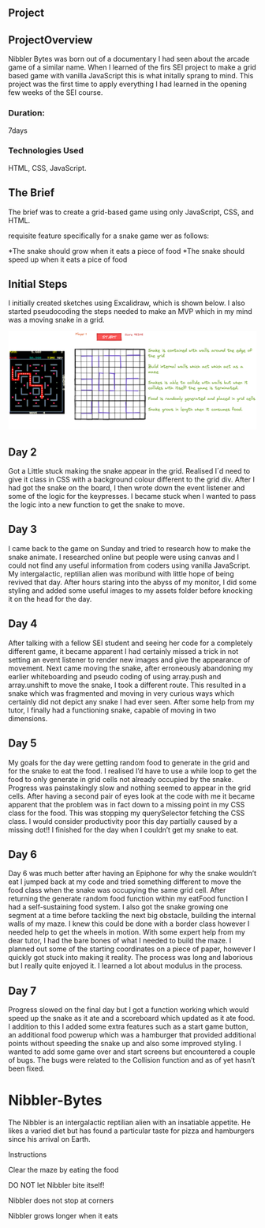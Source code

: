 ## Project

## ProjectOverview

Nibbler Bytes was born out of a documentary I had seen about the arcade game of a similar name.
When I learned of the firs SEI project to make a grid based game with vanilla JavaScript this is what initally sprang to mind. This project was the first time to apply everything I had learned in the opening few weeks of the SEI course.

### Duration:

7days

### Technologies Used

HTML, CSS, JavaScript.

## The Brief

The brief was to create a grid-based game using only JavaScript, CSS, and HTML.

requisite feature specifically for a snake game wer as follows:

*The snake should grow when it eats a piece of food
*The snake should speed up when it eats a pice of food

## Initial Steps

I initially created sketches using Excalidraw, which is shown below. I also started pseudocoding the steps needed to make an MVP which in my mind was a moving snake in a grid.

![](assets/NibblerBytes.png)

## Day 2

Got a Little stuck making the snake appear in the grid. Realised I´d need to give it class in CSS with a background colour different to the grid div. After I had got the snake on the board, I then wrote down the event listener and some of the logic for the keypresses. I became stuck when I wanted to pass the logic into a new function to get the snake to move.

## Day 3

I came back to the game on Sunday and tried to research how to make the snake animate. I researched online but people were using canvas and I could not find any useful information from coders using vanilla JavaScript. My intergalactic, reptilian alien was moribund with little hope of being revived that day. After hours staring into the abyss of my monitor, I did some styling and added some useful images to my assets folder before knocking it on the head for the day.

## Day 4

After talking with a fellow SEI student and seeing her code for a completely different game, it became apparent I had certainly missed a trick in not setting an event listener to render new images and give the appearance of movement. Next came moving the snake, after erroneously abandoning my earlier whiteboarding and pseudo coding of using array.push and array.unshift to move the snake, I took a different route. This resulted in a snake which was fragmented and moving in very curious ways which certainly did not depict any snake I had ever seen. After some help from my tutor, I finally had a functioning snake, capable of moving in two dimensions.

## Day 5

My goals for the day were getting random food to generate in the grid and for the snake to eat the food. I realised I’d have to use a while loop to get the food to only generate in grid cells not already occupied by the snake. Progress was painstakingly slow and nothing seemed to appear in the grid cells. After having a second pair of eyes look at the code with me it became apparent that the problem was in fact down to a missing point in my CSS class for the food. This was stopping my querySelector fetching the CSS class. I would consider productivity poor this day partially caused by a missing dot!! I finished for the day when I couldn’t get my snake to eat.

## Day 6

Day 6 was much better after having an Epiphone for why the snake wouldn’t eat I jumped back at my code and tried something different to move the food class when the snake was occupying the same grid cell. After returning the generate random food function within my eatFood function I had a self-sustaining food system. I also got the snake growing one segment at a time before tackling the next big obstacle, building the internal walls of my maze. I knew this could be done with a border class however I needed help to get the wheels in motion. With some expert help from my dear tutor, I had the bare bones of what I needed to build the maze. I planned out some of the starting coordinates on a piece of paper, however I quickly got stuck into making it reality. The process was long and laborious but I really quite enjoyed it. I learned a lot about modulus in the process.

## Day 7

Progress slowed on the final day but I got a function working which would speed up the snake as it ate and a scoreboard which updated as it ate food. I addition to this I added some extra features such as a start game button, an additional food powerup which was a hamburger that provided additional points without speeding the snake up and also some improved styling. I wanted to add some game over and start screens but encountered a couple of bugs. The bugs were related to the Collision function and as of yet hasn’t been fixed.

# Nibbler-Bytes

The Nibbler is an intergalactic reptilian alien with an insatiable appetite. He likes a varied diet but has found a particular taste for pizza and hamburgers since his arrival on Earth.

Instructions

Clear the maze by eating the food

DO NOT let Nibbler bite itself!

Nibbler does not stop at corners

Nibbler grows longer when it eats

